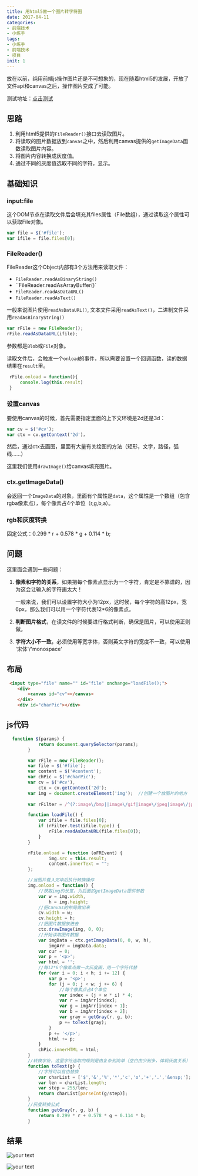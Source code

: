 ```yaml
---
title: 用html5做一个图片转字符图
date: 2017-04-11
categories: 
- 前端技术
- 小练手
tags: 
- 小练手
- 前端技术
- 项目
init: 1
---
```


放在以前，纯用前端js操作图片还是不可想象的，现在随着html5的发展，开放了文件api和canvas之后，操作图片变成了可能。

测试地址：[点击测试](http://hksite.cn/project/img2ch.html)

## 思路

1. 利用html5提供的`FileReader()`接口去读取图片。
2. 将读取的图片数据放到`canvas`之中，然后利用canvas提供的`getImageData`函数读取图片内容。
3. 将图片内容转换成灰度值。
4. 通过不同的灰度值选取不同的字符，显示。

## 基础知识

### input:file

这个DOM节点在读取文件后会填充其files属性（File数组），通过读取这个属性可以获取File对象。

```javascript
var file = $('#file');
var ifile = file.files[0];
```

### FileReader()

FileReader这个Object内部有3个方法用来读取文件：

- `FileReader.readAsBinaryString()`
- ``FileReader.readAsArrayBuffer()`
- `FileReader.readAsDataURL()`
- `FileReader.readAsText()`

一般来说图片使用`readAsDataURL()`, 文本文件采用`readAsText()`，二进制文件采用`readAsBinaryString()`

```javascript
var rFile = new FileReader();
rFile.readAsDataURL(ifile);
```

参数都是`Blob`或`File`对象。

读取文件后，会触发一个`onload`的事件，所以需要设置一个回调函数，读的数据结果在`result`里。

```javascript
 rFile.onload = function(){
	 console.log(this.result)    
 }
```

### 设置canvas

要使用canvas的时候，首先需要指定里面的上下文环境是2d还是3d：

```javascript
var cv = $('#cv');
var ctx = cv.getContext('2d')，
```

然后，通过ctx去画图，里面有大量有关绘图的方法（矩形，文字，路径，弧线……）

这里我们使用`drawImage()`给canvas填充图片。

### ctx.getImageData()

会返回一个`ImageData`的对象，里面有个属性是`data`，这个属性是一个数组（包含rgba像素点），每个像素占4个单位（r,g,b,a）。

### rgb和灰度转换

固定公式：0.299 * r + 0.578 * g + 0.114 * b;

## 问题

这里面会遇到一些问题：

1. **像素和字符的关系**，如果把每个像素点显示为一个字符，肯定是不靠谱的，因为这会让输入的字符画太大！

   一般来说，我们可以设置字符大小为12px，这时候，每个字符的高12px，宽6px，那么我们可以用一个字符代表12*6的像素点。

2. **判断图片格式**，在读文件的时候要进行格式判断，确保是图片，可以使用正则做。

3. **字符大小不一致**，必须使用等宽字体，否则英文字符的宽度不一致，可以使用 '宋体'/'monospace'

## 布局

```html
 <input type="file" name="" id="file" onchange="loadFile();">
    <div>
        <canvas id="cv"></canvas>
    </div>
    <div id="charPic"></div>
```

## js代码

```javascript
  function $(params) {
            return document.querySelector(params);
        }

        var rFile = new FileReader();
        var file = $('#file');
        var content = $('#content');
        var chPic = $('#charPic');
        var cv = $('#cv'),
            ctx = cv.getContext('2d');
        var img = document.createElement('img');  //创建一个放图片的地方
        
        var rFilter = /^(?:image\/bmp||image\/gif|image\/jpeg|image\/jpg|image\/png|image\/svg\+xml|image\/tiff)$/i;

        function loadFile() {
            var ifile = file.files[0];
            if (rFilter.test(ifile.type)) {
                rFile.readAsDataURL(file.files[0]);
            } 
        }

        rFile.onload = function (oFREvent) {
                img.src = this.result;
                content.innerText = "";
        };

        //当图片载入完毕后执行转换操作
        img.onload = function() {
            //获取img的长宽，为后面的getImageData提供参数
            var w = img.width,
                h = img.height;
            //把canvas的布局做出来
            cv.width = w;
            cv.height = h;
            //把图片数据放进去
            ctx.drawImage(img, 0, 0);
            //开始读取图片数据
            var imgData = ctx.getImageData(0, 0, w, h),
                imgArr = imgData.data;
            var cur = 0;
            var p = '<p>';
            var html = '';
            //每12*6个像素点做一次灰度画，用一个字符代替
            for (var i = 0; i < h; i += 12) {
                var p = '<p>';
                for (j = 0; j < w; j += 6) {
                    //每个像素点占4个单位
                    var index = (j + w * i) * 4;
                    var r = imgArr[index];
                    var g = imgArr[index + 1];
                    var b = imgArr[index + 2];
                    var gray = getGray(r, g, b);
                    p += toText(gray);
                }
                p += '</p>';
                html += p;
            }
            chPic.innerHTML = html;
        }
        //转换字符，这里字符选取的规则是由复杂到简单（空白由少到多，体现灰度关系）
        function toText(g) {
            //字符可以自由替换
            var charList = ['$','&','%','*','c','o','+','.','&ensp;'];
            var len = charList.length;
            var step = 255/len;
            return charList[parseInt(g/step)];
        }
        //灰度转换公式
        function getGray(r, g, b) {
            return 0.299 * r + 0.578 * g + 0.114 * b;
        }

```

## 结果

![your text](http://img.hksite.cn/1491824297741)

![your text](http://img.hksite.cn/1491824428651)